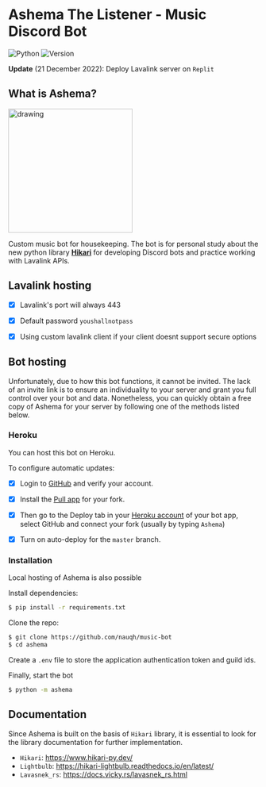 # Ashema The Listener - Music Discord Bot                          

![Python](https://img.shields.io/badge/Made%20With-Python%203.8-blue.svg?style=for-the-badge&logo=Python&logoColor=white)
![Version](https://img.shields.io/badge/Latest%20Version-V3.1.0-blue?style=for-the-badge)

**Update** (21 December 2022): Deploy Lavalink server on `Replit`
## What is Ashema?

<img src="ashema.gif" alt="drawing"  height="250"/>

Custom music bot for housekeeping. The bot is for personal study about the new python library [**Hikari**](https://www.hikari-py.dev/) for developing Discord bots and practice working with Lavalink APIs.

## Lavalink hosting
- [x] Lavalink's port will always 443 
- [x] Default password `youshallnotpass`
- [x] Using custom lavalink client if your client doesnt support secure options


## Bot hosting

Unfortunately, due to how this bot functions, it cannot be invited. The lack of an invite link is to ensure an individuality to your server and grant you full control over your bot and data. Nonetheless, you can quickly obtain a free copy of Ashema for your server by following one of the methods listed below.

### Heroku

You can host this bot on Heroku.

To configure automatic updates:
 - [x] Login to [GitHub](https://github.com/) and verify your account.
 - [x] Install the [Pull app](https://github.com/apps/pull) for your fork. 
 - [x] Then go to the Deploy tab in your [Heroku account](https://dashboard.heroku.com/apps) of your bot app, select GitHub and connect your fork (usually by typing `Ashema`) 
 - [x] Turn on auto-deploy for the `master` branch.


### Installation

Local hosting of Ashema is also possible

Install dependencies:

```sh
$ pip install -r requirements.txt
```

Clone the repo:

```sh
$ git clone https://github.com/nauqh/music-bot
$ cd ashema
```

Create a `.env` file to store the application authentication token and guild ids.

Finally, start the bot

```sh
$ python -m ashema
```

## Documentation

Since Ashema is built on the basis of `Hikari` library, it is essential to look for the library documentation for further implementation. 

- `Hikari`: https://www.hikari-py.dev/
- `Lightbulb`: https://hikari-lightbulb.readthedocs.io/en/latest/
- `Lavasnek_rs`: https://docs.vicky.rs/lavasnek_rs.html

